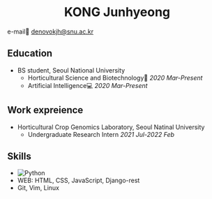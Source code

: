 <div align="center"><h1>KONG Junhyeong</h1></div>

e-mail:e-mail: denovokjh@snu.ac.kr

## Education
- BS student, Seoul National University
  * Horticultural Science and Biotechnology:blossom:  *2020 Mar-Present*
  * Artificial Intelligence:computer:  *2020 Mar-Present*

## Work expreience
- Horticultural Crop Genomics Laboratory, Seoul Natinal University
  * Undergraduate Research Intern  *2021 Jul-2022 Feb*

## Skills
- <img alt = "Python" src = "https://img.shields.io/badge/Python-3776AB.svg" />
- WEB: HTML, CSS, JavaScript, Django-rest
- Git, Vim, Linux

<!--
### Hi there 👋
**Junhyeong02/Junhyeong02** is a ✨ _special_ ✨ repository because its `README.md` (this file) appears on your GitHub profile.

Here are some ideas to get you started:

- 🔭 I’m currently working on ...
- 🌱 I’m currently learning ...
- 👯 I’m looking to collaborate on ...
- 🤔 I’m looking for help with ...
- 💬 Ask me about ...
- 📫 How to reach me: ...
- 😄 Pronouns: ...
- ⚡ Fun fact: ...
-->
